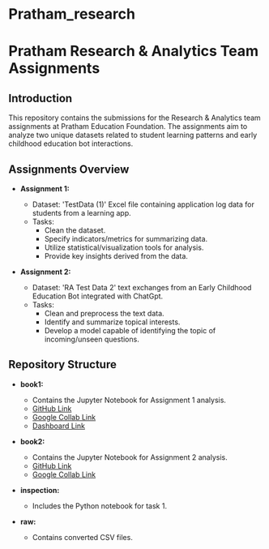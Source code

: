 # Pratham_research

# Pratham Research & Analytics Team Assignments

## Introduction
This repository contains the submissions for the Research & Analytics team assignments at Pratham Education Foundation. The assignments aim to analyze two unique datasets related to student learning patterns and early childhood education bot interactions.

## Assignments Overview
- **Assignment 1:**
  - Dataset: 'TestData (1)' Excel file containing application log data for students from a learning app.
  - Tasks:
    - Clean the dataset.
    - Specify indicators/metrics for summarizing data.
    - Utilize statistical/visualization tools for analysis.
    - Provide key insights derived from the data.

- **Assignment 2:**
  - Dataset: 'RA Test Data 2' text exchanges from an Early Childhood Education Bot integrated with ChatGpt.
  - Tasks:
    - Clean and preprocess the text data.
    - Identify and summarize topical interests.
    - Develop a model capable of identifying the topic of incoming/unseen questions.

## Repository Structure
- **book1:**
  - Contains the Jupyter Notebook for Assignment 1 analysis.
  - [GitHub Link](https://github.com/aps0611/pratham_research/blob/7222e1fdb99c1d0870eab30e0ce248a38847a8e5/book1/book1.ipynb)
  - [Google Collab Link](https://colab.research.google.com/drive/1TJ7e7382k45PZylOzogEB5EzNCHoisEN?usp=sharing)
  - [Dashboard Link](https://lookerstudio.google.com/reporting/338e8476-c976-45da-b360-5efddf4e5355/page/hsjpD)

- **book2:**
  - Contains the Jupyter Notebook for Assignment 2 analysis.
  - [GitHub Link](https://github.com/aps0611/pratham_research/blob/7222e1fdb99c1d0870eab30e0ce248a38847a8e5/book2/book2.ipynb)
  - [Google Collab Link](https://colab.research.google.com/drive/1fzXnIDzNpSw2l71xmmkUyiu5K03iiLOA?usp=sharing)

- **inspection:**
  - Includes the Python notebook for task 1.

- **raw:**
  - Contains converted CSV files.

